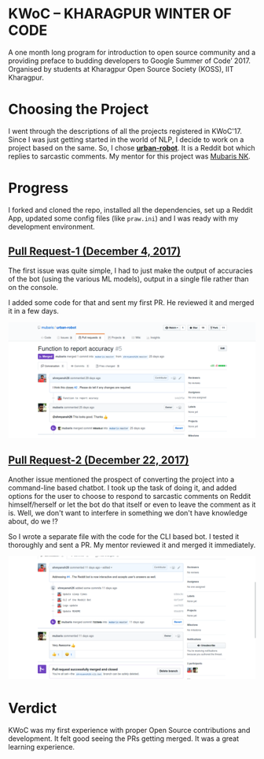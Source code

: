 # KWoC – KHARAGPUR WINTER OF CODE

A one month long program for introduction to open source community and a providing preface to budding developers to Google Summer of Code’ 2017. Organised by students at Kharagpur Open Source Society (KOSS), IIT Kharagpur.

# Choosing the Project

I went through the descriptions of all the projects registered in KWoC'17. Since I was just getting started in the world of NLP, I decide to work on a project based on the same. So, I chose [**urban-robot**](https://github.com/mubaris/urban-robot). It is a Reddit bot which replies to sarcastic comments. My mentor for this project was [Mubaris NK](https://github.com/mubaris).

# Progress

I forked and cloned the repo, installed all the dependencies, set up a Reddit App, updated some config files (like `praw.ini`) and I was ready with my development environment.

## [Pull Request-1 (December 4, 2017)](https://github.com/mubaris/urban-robot/pull/5)

The first issue was quite simple, I had to just make the output of accuracies of the bot (using the various ML models), output in a single file rather than on the console.

I added some code for that and sent my first PR. He reviewed it and merged it in a few days.

![](images/pr-1.png)


## [Pull Request-2 (December 22, 2017)](https://github.com/mubaris/urban-robot/pull/6)

Another issue mentioned the prospect of converting the project into a command-line based chatbot. I took up the task of doing it, and added options for the user to choose to respond to sarcastic comments on Reddit himself/herself or let the bot do that itself or even to leave the comment as it is. Well, we don't want to interfere in something we don't have knowledge about, do we !?

So I wrote a separate file with the code for the CLI based bot. I tested it thoroughly and sent a PR. My mentor reviewed it and merged it immediately.

![](images/pr-2.png)

# Verdict

KWoC was my first experience with proper Open Source contributions and development. It felt good seeing the PRs getting merged. It was a great learning experience.
